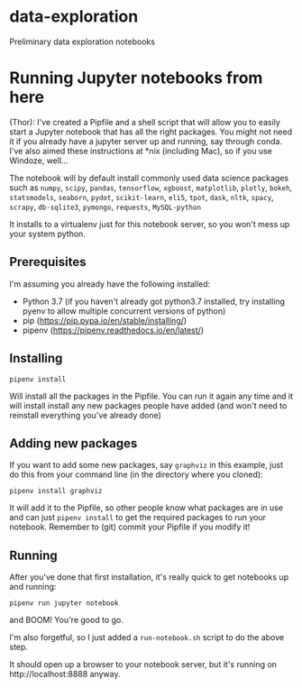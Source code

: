 # data-exploration
Preliminary data exploration notebooks


# Running Jupyter notebooks from here
(Thor): I've created a Pipfile and a shell script that will allow you to easily start 
a Jupyter notebook that has all the right packages. You might not need it if you 
already have a jupyter server up and running, say through conda. I've also aimed these
instructions at \*nix (including Mac), so if you use Windoze, well...

The notebook will by default install commonly used data science packages such as
`numpy`, `scipy`, `pandas`, `tensorflow`, `xgboost`, `matplotlib`, `plotly`, 
`bokeh`, `statsmodels`, `seaborn`, `pydot`, `scikit-learn`, `eli5`, `tpot`,
`dask`,  `nltk`, `spacy`, `scrapy`, `db-sqlite3`, `pymongo`, `requests`,  `MySQL-python`

It installs to a virtualenv just for this notebook server, so you won't
mess up your system python.

## Prerequisites
I'm assuming you already have the following installed:
* Python 3.7 (if you haven't already got python3.7 installed, try installing pyenv to allow multiple concurrent 
versions of python)
* pip (https://pip.pypa.io/en/stable/installing/)
* pipenv (https://pipenv.readthedocs.io/en/latest/)

## Installing
```
pipenv install
```
Will install all the packages in the Pipfile.
You can run it again any time and it will install install any new packages people have added
(and won't need to reinstall everything you've already done)


## Adding new packages
If you want to add some new packages, say `graphviz` in this example, just do this from your command line
(in the directory where you cloned):

```
pipenv install graphviz
```

It will add it to the Pipfile, so other people know what packages are in use and can
just `pipenv install` to get the required packages to run your notebook. Remember to 
(git) commit your Pipfile if you modify it!


## Running
After you've done that first installation, it's really quick to get notebooks up and running:

```
pipenv run jupyter notebook
```

and BOOM! You're good to go.

I'm also forgetful, so I just added a `run-notebook.sh` script to do the above step.

It should open up a browser to your notebook server, but it's running on http://localhost:8888 anyway.





